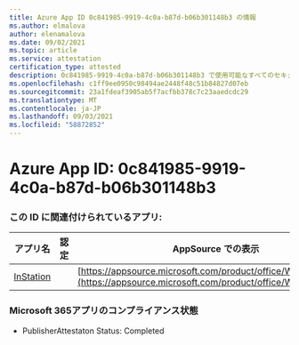 ```yaml
---
title: Azure App ID 0c841985-9919-4c0a-b87d-b06b301148b3 の情報
ms.author: elmalova
author: elenamalova
ms.date: 09/02/2021
ms.topic: article
ms.service: attestation
certification_type: attested
description: 0c841985-9919-4c0a-b87d-b06b301148b3 で使用可能なすべてのセキュリティおよびコンプライアンス情報。
ms.openlocfilehash: c1ff9ee0950c98494ae2448f48c51b84827d07eb
ms.sourcegitcommit: 23a1fdeaf3905ab5f7acfbb378c7c23aaedcdc29
ms.translationtype: MT
ms.contentlocale: ja-JP
ms.lasthandoff: 09/03/2021
ms.locfileid: "58872852"
---
```

# <a name="azure-app-id-0c841985-9919-4c0a-b87d-b06b301148b3"></a>Azure App ID: 0c841985-9919-4c0a-b87d-b06b301148b3


### <a name="apps-associated-with-this-id"></a>この ID に関連付けられているアプリ:
| **アプリ名** | **認定** | **AppSource での表示** |
|--------------|---------------|-----------------------|
| [InStation](https://docs.microsoft.com/microsoft-365-app-certification/forward/WA200001701) |  | [https://appsource.microsoft.com/product/office/WA200001701](https://appsource.microsoft.com/product/office/WA200001701) |

### <a name="microsoft-365-app-compliance-status"></a>Microsoft 365アプリのコンプライアンス状態
- PublisherAttestaton Status: Completed
